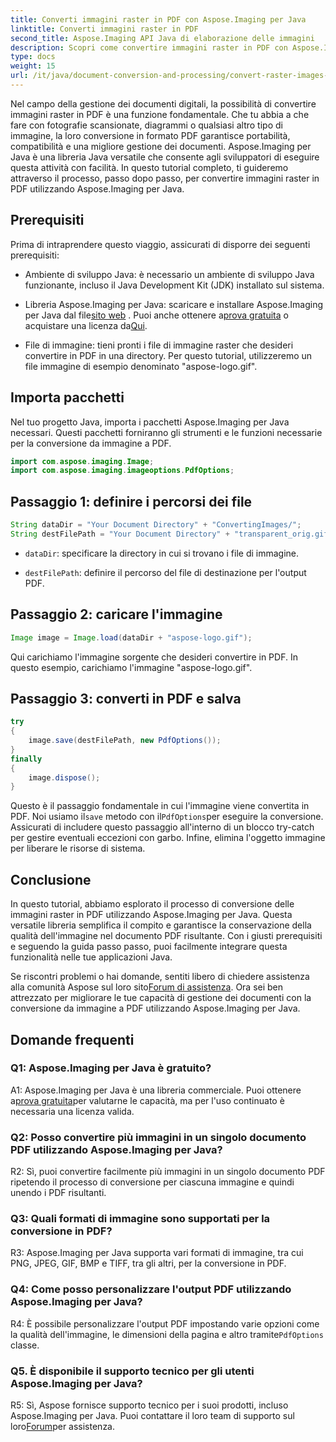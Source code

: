 ```yaml
---
title: Converti immagini raster in PDF con Aspose.Imaging per Java
linktitle: Converti immagini raster in PDF
second_title: Aspose.Imaging API Java di elaborazione delle immagini
description: Scopri come convertire immagini raster in PDF con Aspose.Imaging per Java. Semplici passaggi per risultati di alta qualità.
type: docs
weight: 15
url: /it/java/document-conversion-and-processing/convert-raster-images-to-pdf/
---
```

Nel campo della gestione dei documenti digitali, la possibilità di convertire immagini raster in PDF è una funzione fondamentale. Che tu abbia a che fare con fotografie scansionate, diagrammi o qualsiasi altro tipo di immagine, la loro conversione in formato PDF garantisce portabilità, compatibilità e una migliore gestione dei documenti. Aspose.Imaging per Java è una libreria Java versatile che consente agli sviluppatori di eseguire questa attività con facilità. In questo tutorial completo, ti guideremo attraverso il processo, passo dopo passo, per convertire immagini raster in PDF utilizzando Aspose.Imaging per Java.

## Prerequisiti

Prima di intraprendere questo viaggio, assicurati di disporre dei seguenti prerequisiti:

- Ambiente di sviluppo Java: è necessario un ambiente di sviluppo Java funzionante, incluso il Java Development Kit (JDK) installato sul sistema.

-  Libreria Aspose.Imaging per Java: scaricare e installare Aspose.Imaging per Java dal file[sito web](https://releases.aspose.com/imaging/java/) . Puoi anche ottenere a[prova gratuita](https://releases.aspose.com/) o acquistare una licenza da[Qui](https://purchase.aspose.com/buy).

- File di immagine: tieni pronti i file di immagine raster che desideri convertire in PDF in una directory. Per questo tutorial, utilizzeremo un file immagine di esempio denominato "aspose-logo.gif".

## Importa pacchetti

Nel tuo progetto Java, importa i pacchetti Aspose.Imaging per Java necessari. Questi pacchetti forniranno gli strumenti e le funzioni necessarie per la conversione da immagine a PDF.

```java
import com.aspose.imaging.Image;
import com.aspose.imaging.imageoptions.PdfOptions;
```

## Passaggio 1: definire i percorsi dei file

```java
String dataDir = "Your Document Directory" + "ConvertingImages/";
String destFilePath = "Your Document Directory" + "transparent_orig.gif.pdf";
```

- `dataDir`: specificare la directory in cui si trovano i file di immagine.

- `destFilePath`: definire il percorso del file di destinazione per l'output PDF.

## Passaggio 2: caricare l'immagine

```java
Image image = Image.load(dataDir + "aspose-logo.gif");
```

Qui carichiamo l'immagine sorgente che desideri convertire in PDF. In questo esempio, carichiamo l'immagine "aspose-logo.gif".

## Passaggio 3: converti in PDF e salva

```java
try
{
    image.save(destFilePath, new PdfOptions());
}
finally
{
    image.dispose();
}
```

 Questo è il passaggio fondamentale in cui l'immagine viene convertita in PDF. Noi usiamo il`save` metodo con il`PdfOptions`per eseguire la conversione. Assicurati di includere questo passaggio all'interno di un blocco try-catch per gestire eventuali eccezioni con garbo. Infine, elimina l'oggetto immagine per liberare le risorse di sistema.

## Conclusione

In questo tutorial, abbiamo esplorato il processo di conversione delle immagini raster in PDF utilizzando Aspose.Imaging per Java. Questa versatile libreria semplifica il compito e garantisce la conservazione della qualità dell'immagine nel documento PDF risultante. Con i giusti prerequisiti e seguendo la guida passo passo, puoi facilmente integrare questa funzionalità nelle tue applicazioni Java.

 Se riscontri problemi o hai domande, sentiti libero di chiedere assistenza alla comunità Aspose sul loro sito[Forum di assistenza](https://forum.aspose.com/). Ora sei ben attrezzato per migliorare le tue capacità di gestione dei documenti con la conversione da immagine a PDF utilizzando Aspose.Imaging per Java.

## Domande frequenti

### Q1: Aspose.Imaging per Java è gratuito?

 A1: Aspose.Imaging per Java è una libreria commerciale. Puoi ottenere a[prova gratuita](https://releases.aspose.com/)per valutarne le capacità, ma per l'uso continuato è necessaria una licenza valida.

### Q2: Posso convertire più immagini in un singolo documento PDF utilizzando Aspose.Imaging per Java?

R2: Sì, puoi convertire facilmente più immagini in un singolo documento PDF ripetendo il processo di conversione per ciascuna immagine e quindi unendo i PDF risultanti.

### Q3: Quali formati di immagine sono supportati per la conversione in PDF?

R3: Aspose.Imaging per Java supporta vari formati di immagine, tra cui PNG, JPEG, GIF, BMP e TIFF, tra gli altri, per la conversione in PDF.

### Q4: Come posso personalizzare l'output PDF utilizzando Aspose.Imaging per Java?

 R4: È possibile personalizzare l'output PDF impostando varie opzioni come la qualità dell'immagine, le dimensioni della pagina e altro tramite`PdfOptions` classe.

### Q5. È disponibile il supporto tecnico per gli utenti Aspose.Imaging per Java?

 R5: Sì, Aspose fornisce supporto tecnico per i suoi prodotti, incluso Aspose.Imaging per Java. Puoi contattare il loro team di supporto sul loro[Forum](https://forum.aspose.com/)per assistenza.
